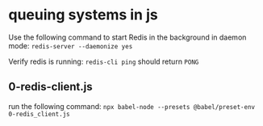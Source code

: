 # queuing systems in js


Use the following command to start Redis in the background in daemon mode:
`redis-server --daemonize yes`

Verify redis is running:
`redis-cli ping`
should return
`PONG`


## 0-redis-client.js

run the following command:
`npx babel-node --presets @babel/preset-env 0-redis_client.js`
